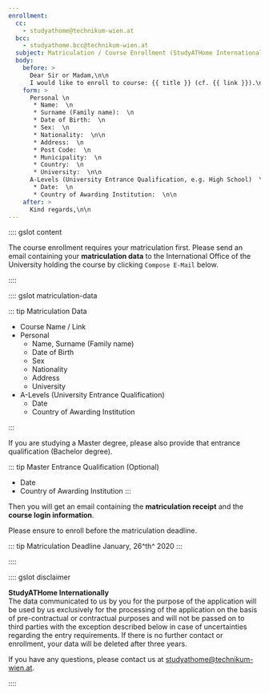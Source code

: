```yaml
---
enrollment:
  cc:
    - studyathome@technikum-wien.at
  bcc:
    - studyathome.bcc@technikum-wien.at
  subject: Matriculation / Course Enrollment (StudyATHome Internationally)
  body:
    before: >
      Dear Sir or Madam,\n\n
      I would like to enroll to course: {{ title }} (cf. {{ link }}).\n\n
    form: >
      Personal \n
       * Name:  \n
       * Surname (Family name):  \n
       * Date of Birth:  \n
       * Sex:  \n
       * Nationality:  \n\n
       * Address:  \n
       * Post Code:  \n
       * Municipality:  \n
       * Country:  \n
       * University:  \n\n
      A-Levels (University Entrance Qualification, e.g. High School)  \n
       * Date:  \n
       * Country of Awarding Institution:  \n\n
    after: >
      Kind regards,\n\n
---
```


:::: gslot content

The course enrollment requires your matriculation first.
Please send an email containing your **matriculation data** to the International Office of the University holding the course by clicking `Compose E-Mail` below.

::::

:::: gslot matriculation-data

::: tip Matriculation Data

* Course Name / Link
* Personal
  * Name, Surname (Family name)
  * Date of Birth
  * Sex
  * Nationality
  * Address
  * University
* A-Levels (University Entrance Qualification)
  * Date
  * Country of Awarding Institution

:::

If you are studying a Master degree, please also provide that entrance qualification (Bachelor degree).

::: tip Master Entrance Qualification (Optional)
* Date
* Country of Awarding Institution
:::

Then you will get an email containing the **matriculation receipt** and the **course login information**.

Please ensure to enroll before the matriculation deadline.

::: tip Matriculation Deadline
January, 26^th^ 2020
:::

::::

:::: gslot disclaimer

**StudyATHome Internationally**  
The data communicated to us by you for the purpose of the application will be used by us exclusively for the processing of the application on the basis of pre-contractual or contractual purposes and will not be passed on to third parties with the exception described below in case of uncertainties regarding the entry requirements.
If there is no further contact or enrollment, your data will be deleted after three years.

If you have any questions, please contact us at studyathome@technikum-wien.at.

::::

<!-- more -->
